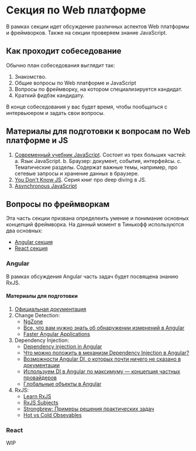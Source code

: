 # Секция по Web платформе

В рамках секции идет обсуждение различных аспектов Web платформы и фреймворков. Также на секции проверяем знание JavaScript.

## Как проходит собеседование

Обычно план собеседования выглядит так:

1. Знакомство.
2. Общие вопросы по Web платформе и JavaScript
3. Вопросы по фреймворку, на котором специализируется кандидат.
4. Краткий фидбэк кандидату.

В конце собеседования у вас будет время, чтобы пообщаться с интервьюером и задать свои вопросы.

## Материалы для подготовки к вопросам по Web платформе и JS

1. [Современный учебник JavaScript](https://learn.javascript.ru/). Состоит из трех больших частей:
   a. Язык JavaScript.
   b. Браузер: документ, события, интерфейсы.
   с. Тематические разделы. Содержат важные темы, например, про сетевые запросы и хранение данных в браузере.
2. [You Don't Know JS](https://github.com/getify/You-Dont-Know-JS). Серия книг про deep diving в JS.
3. [Asynchronous JavaScript](https://developer.mozilla.org/en-US/docs/Learn/JavaScript/Asynchronous)

## Вопросы по фреймворкам

Эта часть секции призвана определеить умение и понимание основных концепций фреймворка. На данный момент в Тинькофф используются два основных:

- [Angular секция](#angular)
- [React секция](#react)

### Angular

В рамках обсуждения Angular часть задач будет посвящена знанию RxJS.

#### Материалы для подготовки

1. [Официальная документация](https://angular.io/docs)
2. Change Detection:
   - [NgZone](https://angular.io/guide/zone)
   - [Все, что вам нужно знать об обнаружении изменений в Angular](https://habr.com/ru/post/327004/)
   - [Faster Angular Applications](https://blog.mgechev.com/2017/11/11/faster-angular-applications-onpush-change-detection-immutable-part-1/)
3. Dependency Injection:
   - [Dependency injection in Angular](https://angular.io/guide/dependency-injection)
   - [Что можно положить в механизм Dependency Injection в Angular?](https://habr.com/ru/company/tinkoff/blog/516622/)
   - [Возможности Angular DI, о которых почти ничего не сказано в документации](https://habr.com/ru/company/tinkoff/blog/523160/)
   - [Используем DI в Angular по максимуму — концепция частных провайдеров](https://habr.com/ru/company/tinkoff/blog/507906/)
   - [Глобальные объекты в Angular](https://habr.com/ru/company/tinkoff/blog/548510/)
4. RxJS:
   - [Learn RxJS](https://www.learnrxjs.io/)
   - [RxJS Subjects](https://aalexeev239.github.io/rxjs-subjects/)
   - [Strongbrew: Примеры решения практических задач](https://blog.strongbrew.io/tag/RxJS/)
   - [Hot vs Cold Obsevables](https://benlesh.medium.com/hot-vs-cold-observables-f8094ed53339#.8x9uam5rg)

### React

WIP

